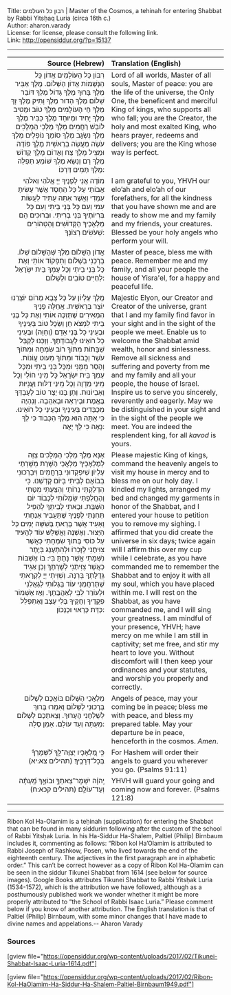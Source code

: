 <html>
<head></head>
<body>
Title: רבון כל העולמים | Master of the Cosmos, a tehinah for entering Shabbat by Rabbi Yitsḥaq Luria (circa 16th c.)<br />
Author: aharon.varady<br />
License: for license, please consult the following link.<br />
Link: <a href="http://opensiddur.org/?p=15137">http://opensiddur.org/?p=15137</a>
<p />
<hr />

<table style="margin-left: auto;margin-right: auto;" class="draggable">
<thead><tr><th id="x" style="text-align: right;">Source (Hebrew)</th><th style="text-align: left;">Translation (English)</th></tr></thead>
<tbody>
<tr><td style="vertical-align:top;" width="46%">
<div class="liturgy" style="text-align: right;"><span lang="he">
רִבּוֹן כָּל הָעוֹלָמִים אֲדוֹן כָּל הַנְּשָׁמוֹת אֲדוֹן הַשָּׁלוֹם. מֶלֶךְ אַבִּיר מֶלֶךְ בָּרוּךְ מֶלֶךְ גָּדוֹל מֶלֶךְ דּוֹבֵר שָׁלוֹם מֶלֶךְ הָדוּר מֶלֶךְ וָתִיק מֶלֶךְ זָךְ מֶלֶךְ חֵי הָעוֹלָמִים מֶלֶךְ טוֹב וּמֵטִיב מֶלֶךְ יָחִיד וּמְיוּחָד מֶלֶךְ כַּבִּיר מֶלֶךְ לוֹבֵשׁ רַחֲמִים מֶלֶךְ מַלְכֵי הַמְּלָכִים מֶלֶךְ נִשְׂגָּב מֶלֶךְ סוֹמֵךְ נוֹפְלִים מֶלֶךְ עֹשֶׂה מַעֲשֵׂה בְרֵאשִׁית מֶלֶךְ פּוֹדֶה וּמַצִּיל מֶלֶךְ צַח וְאָדוֹם מֶלֶךְ קָדוֹשׁ מֶלֶךְ רָם וְנִשָּׂא מֶלֶךְ שׁוֹמֵעַ תְּפִלָּה מֶלֶךְ תָּמִים דַּרְכּוֹ: 
</span></div></td>

<td style="vertical-align:top;" width="53%"><div class="english">
Lord of all worlds, Master of all souls, Master of peace: you are the life of the universe, the Only One, the beneficent and merciful King of kings, who supports all who fall; you are the Creator, the holy and most exalted King, who hears prayer, redeems and delivers; you are the King whose way is perfect.
</div></td>
</tr>


<tr><td style="vertical-align:top;" width="46%">
<div class="liturgy" style="text-align: right;"><span lang="he">
מוֹדֶה אֲנִי לְפָנֶיךָ יְיָ אֱלֹהַי וֵאלֹהֵי אֲבוֹתַי עַל כָּל הַחֶסֶד אֲשֶׁר עָשִׂיתָ עִמָּדִי וַאֲשֶׁר אַתָּה עָתִיד לַעֲשׂוֹת עִמִּי וְעִם כָּל בְּנֵי בֵיתִי וְעִם כָּל בְּרִיוֹתֶיךָ בְּנֵי בְרִיתִי. וּבְרוּכִים הֵם מַלְאָכֶיךָ הַקְּדוֹשִׁים וְהַטְּהוֹרִים שֶׁעֹשִׂים רְצוֹנֶךָ: 
</span></div></td>

<td style="vertical-align:top;" width="53%"><div class="english">
I am grateful to you, YHVH our elo’ah and elo’ah of our forefathers, for all the kindness that you have shown me and are ready to show me and my family and my friends, your creatures. Blessed be your holy angels who perform your will. 
</div></td>
</tr>


<tr><td style="vertical-align:top;" width="46%">
<div class="liturgy" style="text-align: right;"><span lang="he">
אֲדוֹן הַשָּׁלוֹם מֶלֶךְ שֶׁהַשָּׁלוֹם שֶׁלּוֹ. בָּרְכֵנִי בַשָּׁלוֹם וְתִפְקוֹד אוֹתִי וְאֶת כָּל בְּנֵי בֵיתִי וְכָל עַמְּךָ בֵּית יִשְֹרָאֵל לְחַיִּים טוֹבִים וּלְשָׁלוֹם: 
</span></div></td>

<td style="vertical-align:top;" width="53%"><div class="english">
Master of peace, bless me with peace. Remember me and my family, and all your people the house of Yisra'el, for a happy and peaceful life. 
</div></td>
</tr>


<tr><td style="vertical-align:top;" width="46%">
<div class="liturgy" style="text-align: right;"><span lang="he">
מֶלֶךְ עֶלְיוֹן עַל כָּל צְבָא מָרוֹם יוֹצְרֵנוּ יוֹצֵר בְּרֵאשִׁית. אֲחַלֶּה פָנֶיךָ הַמְּאִירִים שֶׁתְּזַכֶּה אוֹתִי וְאֶת כָּל בְּנֵי בֵיתִי לִמְצֹא חֵן וְשֵׂכֶל טוֹב בְּעֵינֶיךָ וּבְעֵינֵי כָל בְּנֵי אָדָם (וְחַוָּה) וּבְעֵינֵי כָל רוֹאֵינוּ לַעֲבוֹדָתֶךָ. וְזַכֵּנוּ לְקַבֵּל שַׁבָּתוֹת מִתּוֹךְ רוֹב שִׂמְחָה וּמִתּוֹךְ עֹשֶׁר וְכָבוֹד וּמִתּוֹךְ מִעוּט עֲוֹנוֹת. וְהָסֵר מִמֶּנִּי וּמִכָּל בְּנֵי בֵיתִי וּמִכָּל עַמְּךָ בֵּית יִשְֹרָאֵל כָּל מִינֵי חוֹלִי וְכָל מִינֵי מַדְוֶה וְכָל מִינֵי דַלּוּת וַעֲנִיּוּת וְאֶבְיוֹנוּת. וְתֶן בָּנוּ יֵצֶר טוֹב לְעָבְדְּךָ בֶּאֱמֶת וּבְיִרְאָה וּבְאַהֲבָה. וְנִהְיֶה מְכֻבָּדִים בְּעֵינֶיךָ וּבְעֵינֵי כָל רוֹאֵינוּ. כִּי אַתָּה הוּא מֶלֶךְ הַכָּבוֹד כִּי לְךָ נָאֶה כִּי לְךָ יָאֶה: 
</span></div></td>

<td style="vertical-align:top;" width="53%"><div class="english">
Majestic Elyon, our Creator and Creator of the universe, grant that I and my family find favor in your sight and in the sight of the people we meet. Enable us to welcome the Shabbat amid wealth, honor and sinlessness. Remove all sickness and suffering and poverty from me and my family and all your people, the house of Israel. Inspire us to serve you sincerely, reverently and eagerly. May we be distinguished in your sight and in the sight of the people we meet. You are indeed the resplendent king, for all <em>kavod</em> is yours.
</div></td>
</tr>


<tr><td style="vertical-align:top;" width="46%">
<div class="liturgy" style="text-align: right;"><span lang="he">
אָנָּא מֶלֶךְ מַלְכֵי הַמְּלָכִים צַוֵּה לְמַלְאָכֶיךָ מַלְאֲכֵי הַשָּׁרֵת מְשָׁרְתֵי עֶלְיוֹן שֶׁיִפְקְדוּנִי בְּרַחֲמִים וִיבָרְכוּנִי בְּבוֹאָם לְבֵיתִי בְּיוֹם קָדְשֵׁנוּ. כִּי הִדְלַקְתִּי נֵרוֹתַי וְהִצַּעְתִּי מִטָּתִי וְהֶחֱלַפְתִּי שִׂמְלוֹתַי לִכְבוֹד יוֹם הַשַּׁבָּת. וּבָאתִי לְבֵיתְךָ לְהַפִּיל תְּחִנָּתִי לְפָנֶיךָ שֶׁתַּעֲבִיר אַנְחָתִי וָאָעִיד אֲשֶׁר בָּרָאתָ בְּשִׁשָּׁה יָמִים כָּל הַיְּצוּר. וְאֶשְׁנֶה וַאֲשַׁלֵּשׁ עוֹד לְהָעִיד עַל כּוֹסִי בְּתוֹךְ שִׂמְחָתִי כַּאֲשֶׁר צִוִּיתַנִי לְזָכְרוֹ וּלְהִתְעַנֵּג בְּיֶתֶר נִשְׁמָתִי אֲשֶׁר נָתַתָּ בִּי: בּוֹ אֶשְׁבּוֹת כַּאֲשֶׁר צִוִּיתַנִי לְשָׁרְתֶךָ וְכֵן אַגִּיד גְּדֻלָּתְךָ בְּרִנָּה. וְשִׁוִּיתִי יְיָ לִקְרָאתִי שֶׁתְּרַחֲמֵנִי עוֹד בְּגָלוּתִי לְגָאֲלֵנִי וּלְעוֹרֵר לִבִּי לְאַהֲבָתֶךָ. וְאָז אֶשְׁמוֹר פִּקֻּדֶיךָ וְחֻקֶּיךָ בְּלִי עֶצֶב וְאֶתְפַּלֵּל כַּדָּת כָּרָאוּי וּכְנָכוֹן: 
</span></div></td>

<td style="vertical-align:top;" width="53%"><div class="english">
Please majestic King of kings, command the heavenly angels to visit my house in mercy and to bless me on our holy day. I kindled my lights, arranged my bed and changed my garments in honor of the Shabbat, and I entered your house to petition you to remove my sighing. I affirmed that you did create the universe in six days; twice again will I affirm this over my cup while I celebrate, as you have commanded me to remember the Shabbat and to enjoy it with all my soul, which you have placed within me. I will rest on the Shabbat, as you have commanded me, and I will sing your greatness. I am mindful of your presence, YHVH; have mercy on me while I am still in captivity; set me free, and stir my heart to love you. Without discomfort will I then keep your ordinances and your statutes, and worship you properly and correctly.
</div></td>
</tr>


<tr><td style="vertical-align:top;" width="46%">
<div class="liturgy" style="text-align: right;"><span lang="he">
מַלְאֲכֵי הַשָּׁלוֹם בּוֹאֲכֶם לְשָׁלוֹם בָּרְכוּנִי לְשָׁלוֹם וְאִמְרוּ בָּרוּךְ לְשֻׁלְחָנִי הֶעָרוּךְ. וְצֵאתְכֶם לְשָׁלוֹם מֵעַתָּה וְעַד עוֹלָם. אָמֵן סֶלָה:
</span></div></td>

<td style="vertical-align:top;" width="53%"><div class="english">
Angels of peace, may your coming be in peace; bless me with peace, and bless my prepared table. May your departure be in peace, henceforth in the cosmos. <em>Amen</em>.
</div></td>
</tr>


<tr><td style="vertical-align:top;" width="46%">
<div class="liturgy" style="text-align: right;"><span lang="he">
כִּ֣י מַ֭לְאָכָיו יְצַוֶּה־לָּ֑ךְ לִ֝שְׁמָרְךָ֗ בְּכָל־דְּרָכֶֽיךָ׃ (תהילים צא:יא)
</span></div></td>

<td style="vertical-align:top;" width="53%"><div class="english">
For Hashem will order their angels to guard you wherever you go. (Psalms 91:11)
</div></td>
</tr>


<tr><td style="vertical-align:top;" width="46%">
<div class="liturgy" style="text-align: right;"><span lang="he">
יְֽהוָ֗ה יִשְׁמָר־צֵאתְךָ֥ וּבוֹאֶ֑ךָ מֵֽ֝עַתָּ֗ה וְעַד־עוֹלָֽם׃ (תהילים קכא:ח)
</span></div></td>

<td style="vertical-align:top;" width="53%"><div class="english">
YHVH will guard your going and coming now and forever.  (Psalms 121:8)
</div></td>
</tr>
</tbody></table>

<hr />

Ribon Kol Ha-Olamim is a teḥinah (supplication) for entering the Shabbat that can be found in many siddurim following after the custom of the school of Rabbi Yitsḥak Luria. In his Ha-Siddur Ha-Shalem, Paltiel (Philip) Birnbaum includes it, commenting as follows: “Ribon kol Ha’Olamim is attributed to Rabbi Joseph of Rashkow, Posen, who lived towards the end of the eighteenth century. The adjectives in the first paragraph are in alphabetic order.” This can’t be correct however as a copy of Ribon Kol Ha-Olamim can be seen in the siddur Tikunei Shabbat from 1614 (see below for source images). Google Books attributes Tikunei Shabbat to Rabbi Yitsḥak Luria (1534-1572), which is the attribution we have followed, although as a posthumously published work we wonder whether it might be more properly attributed to “the School of Rabbi Isaac Luria.” Please comment below if you know of another attribution. The English translation is that of Paltiel (Philip) Birnbaum, with some minor changes that I have made to divine names and appelations.-- Aharon Varady

<h3>Sources</h3>

[gview file="https://opensiddur.org/wp-content/uploads/2017/02/Tikunei-Shabbat-Isaac-Luria-1614.pdf"]

[gview file="https://opensiddur.org/wp-content/uploads/2017/02/Ribon-Kol-HaOlamim-Ha-Siddur-Ha-Shalem-Paltiel-Birnbaum1949.pdf"]
</body>
</html>